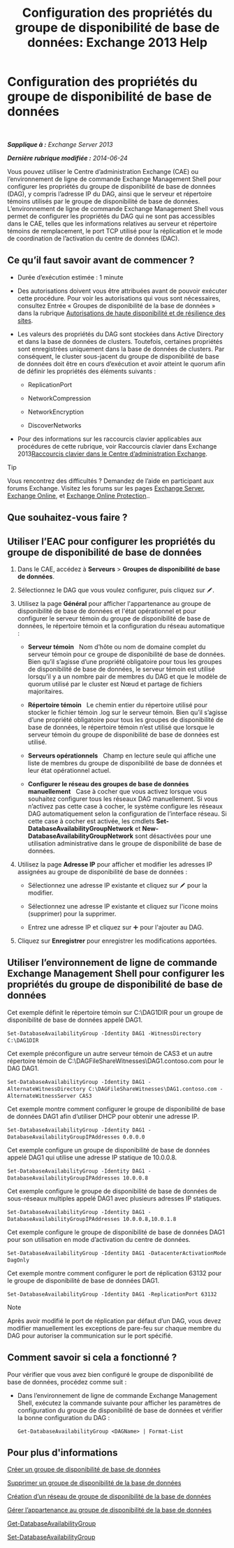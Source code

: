 ﻿---
title: 'Configuration des propriétés du groupe de disponibilité de base de données: Exchange 2013 Help'
TOCTitle: Configuration des propriétés du groupe de disponibilité de base de données
ms:assetid: 50daeac5-a16f-4362-a325-19e0fe25d59d
ms:mtpsurl: https://technet.microsoft.com/fr-fr/library/Dd297985(v=EXCHG.150)
ms:contentKeyID: 50478181
ms.date: 05/23/2018
mtps_version: v=EXCHG.150
ms.translationtype: MT
---

# Configuration des propriétés du groupe de disponibilité de base de données

 

_**Sapplique à :** Exchange Server 2013_

_**Dernière rubrique modifiée :** 2014-06-24_

Vous pouvez utiliser le Centre d’administration Exchange (CAE) ou l’environnement de ligne de commande Exchange Management Shell pour configurer les propriétés du groupe de disponibilité de base de données (DAG), y compris l’adresse IP du DAG, ainsi que le serveur et répertoire témoins utilisés par le groupe de disponibilité de base de données. L’environnement de ligne de commande Exchange Management Shell vous permet de configurer les propriétés du DAG qui ne sont pas accessibles dans le CAE, telles que les informations relatives au serveur et répertoire témoins de remplacement, le port TCP utilisé pour la réplication et le mode de coordination de l’activation du centre de données (DAC).

## Ce qu’il faut savoir avant de commencer ?

  - Durée d’exécution estimée : 1 minute

  - Des autorisations doivent vous être attribuées avant de pouvoir exécuter cette procédure. Pour voir les autorisations qui vous sont nécessaires, consultez Entrée « Groupes de disponibilité de la base de données » dans la rubrique [Autorisations de haute disponibilité et de résilience des sites](high-availability-and-site-resilience-permissions-exchange-2013-help.md).

  - Les valeurs des propriétés du DAG sont stockées dans Active Directory et dans la base de données de clusters. Toutefois, certaines propriétés sont enregistrées uniquement dans la base de données de clusters. Par conséquent, le cluster sous-jacent du groupe de disponibilité de base de données doit être en cours d’exécution et avoir atteint le quorum afin de définir les propriétés des éléments suivants :
    
      - ReplicationPort
    
      - NetworkCompression
    
      - NetworkEncryption
    
      - DiscoverNetworks

  - Pour des informations sur les raccourcis clavier applicables aux procédures de cette rubrique, voir Raccourcis clavier dans Exchange 2013[Raccourcis clavier dans le Centre d’administration Exchange](keyboard-shortcuts-in-the-exchange-admin-center-exchange-online-protection-help.md).

> [!TIP]
> Vous rencontrez des difficultés ? Demandez de l’aide en participant aux forums Exchange. Visitez les forums sur les pages <a href="https://go.microsoft.com/fwlink/p/?linkid=60612">Exchange Server</a>, <a href="https://go.microsoft.com/fwlink/p/?linkid=267542">Exchange Online</a>, et <a href="https://go.microsoft.com/fwlink/p/?linkid=285351">Exchange Online Protection</a>..


## Que souhaitez-vous faire ?

## Utiliser l’EAC pour configurer les propriétés du groupe de disponibilité de base de données

1.  Dans le CAE, accédez à **Serveurs** \> **Groupes de disponibilité de base de données**.

2.  Sélectionnez le DAG que vous voulez configurer, puis cliquez sur ![Icône Modifier](images/Bb124582.6f53ccb2-1f13-4c02-bea0-30690e6ea71d(EXCHG.150).gif "Icône Modifier").

3.  Utilisez la page **Général** pour afficher l'appartenance au groupe de disponibilité de base de données et l'état opérationnel et pour configurer le serveur témoin du groupe de disponibilité de base de données, le répertoire témoin et la configuration du réseau automatique :
    
      - **Serveur témoin**   Nom d’hôte ou nom de domaine complet du serveur témoin pour ce groupe de disponibilité de base de données. Bien qu’il s’agisse d’une propriété obligatoire pour tous les groupes de disponibilité de base de données, le serveur témoin est utilisé lorsqu’il y a un nombre pair de membres du DAG et que le modèle de quorum utilisé par le cluster est Nœud et partage de fichiers majoritaires.
    
      - **Répertoire témoin**   Le chemin entier du répertoire utilisé pour stocker le fichier témoin .log sur le serveur témoin. Bien qu’il s’agisse d’une propriété obligatoire pour tous les groupes de disponibilité de base de données, le répertoire témoin n’est utilisé que lorsque le serveur témoin du groupe de disponibilité de base de données est utilisé.
    
      - **Serveurs opérationnels**   Champ en lecture seule qui affiche une liste de membres du groupe de disponibilité de base de données et leur état opérationnel actuel.
    
      - **Configurer le réseau des groupes de base de données manuellement**   Case à cocher que vous activez lorsque vous souhaitez configurer tous les réseaux DAG manuellement. Si vous n’activez pas cette case à cocher, le système configure les réseaux DAG automatiquement selon la configuration de l’interface réseau. Si cette case à cocher est activée, les cmdlets **Set-DatabaseAvailabilityGroupNetwork** et **New-DatabaseAvailabilityGroupNetwork** sont désactivées pour une utilisation administrative dans le groupe de disponibilité de base de données.

4.  Utilisez la page **Adresse IP** pour afficher et modifier les adresses IP assignées au groupe de disponibilité de base de données :
    
      - Sélectionnez une adresse IP existante et cliquez sur ![Icône Modifier](images/Bb124582.6f53ccb2-1f13-4c02-bea0-30690e6ea71d(EXCHG.150).gif "Icône Modifier") pour la modifier.
    
      - Sélectionnez une adresse IP existante et cliquez sur l'icone moins (supprimer) pour la supprimer.
    
      - Entrez une adresse IP et cliquez sur ![Icône Ajouter](images/JJ218640.c1e75329-d6d7-4073-a27d-498590bbb558(EXCHG.150).gif "Icône Ajouter") pour l'ajouter au DAG.

5.  Cliquez sur **Enregistrer** pour enregistrer les modifications apportées.

## Utiliser l’environnement de ligne de commande Exchange Management Shell pour configurer les propriétés du groupe de disponibilité de base de données

Cet exemple définit le répertoire témoin sur C:\\DAG1DIR pour un groupe de disponibilité de base de données appelé DAG1.

    Set-DatabaseAvailabilityGroup -Identity DAG1 -WitnessDirectory C:\DAG1DIR

Cet exemple préconfigure un autre serveur témoin de CAS3 et un autre répertoire témoin de C:\\DAGFileShareWitnesses\\DAG1.contoso.com pour le DAG DAG1.

    Set-DatabaseAvailabilityGroup -Identity DAG1 -AlternateWitnessDirectory C:\DAGFileShareWitnesses\DAG1.contoso.com -AlternateWitnessServer CAS3

Cet exemple montre comment configurer le groupe de disponibilité de base de données DAG1 afin d’utiliser DHCP pour obtenir une adresse IP.

    Set-DatabaseAvailabilityGroup -Identity DAG1 -DatabaseAvailabilityGroupIPAddresses 0.0.0.0

Cet exemple configure un groupe de disponibilité de base de données appelé DAG1 qui utilise une adresse IP statique de 10.0.0.8.

    Set-DatabaseAvailabilityGroup -Identity DAG1 -DatabaseAvailabilityGroupIPAddresses 10.0.0.8

Cet exemple configure le groupe de disponibilité de base de données de sous-réseaux multiples appelé DAG1 avec plusieurs adresses IP statiques.

    Set-DatabaseAvailabilityGroup -Identity DAG1 -DatabaseAvailabilityGroupIPAddresses 10.0.0.8,10.0.1.8

Cet exemple configure le groupe de disponibilité de base de données DAG1 pour son utilisation en mode d’activation du centre de données.

    Set-DatabaseAvailabilityGroup -Identity DAG1 -DatacenterActivationMode DagOnly

Cet exemple montre comment configurer le port de réplication 63132 pour le groupe de disponibilité de base de données DAG1.

    Set-DatabaseAvailabilityGroup -Identity DAG1 -ReplicationPort 63132

> [!NOTE]
> Après avoir modifié le port de réplication par défaut d’un DAG, vous devez modifier manuellement les exceptions de pare-feu sur chaque membre du DAG pour autoriser la communication sur le port spécifié.


## Comment savoir si cela a fonctionné ?

Pour vérifier que vous avez bien configuré le groupe de disponibilité de base de données, procédez comme suit :

  - Dans l’environnement de ligne de commande Exchange Management Shell, exécutez la commande suivante pour afficher les paramètres de configuration du groupe de disponibilité de base de données et vérifier la bonne configuration du DAG :
    
        Get-DatabaseAvailabilityGroup <DAGName> | Format-List

## Pour plus d'informations

[Créer un groupe de disponibilité de base de données](create-a-database-availability-group-exchange-2013-help.md)

[Supprimer un groupe de disponibilité de la base de données](remove-a-database-availability-group-exchange-2013-help.md)

[Création d’un réseau de groupe de disponibilité de la base de données](create-a-database-availability-group-network-exchange-2013-help.md)

[Gérer l’appartenance au groupe de disponibilité de la base de données](manage-database-availability-group-membership-exchange-2013-help.md)

[Get-DatabaseAvailabilityGroup](https://technet.microsoft.com/fr-fr/library/dd351226\(v=exchg.150\))

[Set-DatabaseAvailabilityGroup](https://technet.microsoft.com/fr-fr/library/dd297934\(v=exchg.150\))

